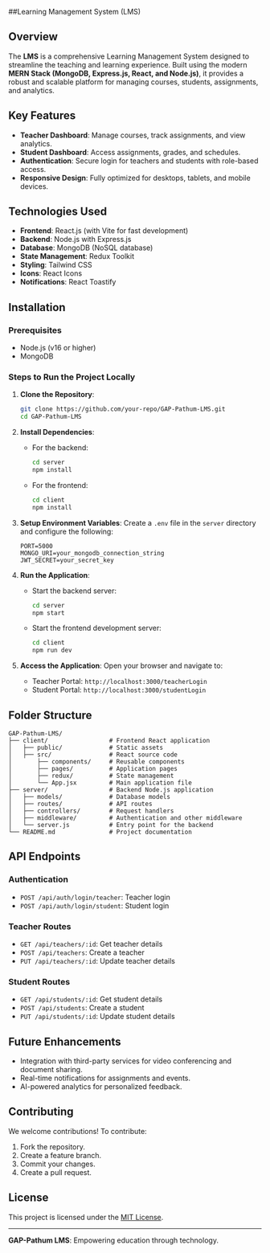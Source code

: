 ##Learning Management System (LMS)

## Overview
The **LMS** is a comprehensive Learning Management System designed to streamline the teaching and learning experience. Built using the modern **MERN Stack (MongoDB, Express.js, React, and Node.js)**, it provides a robust and scalable platform for managing courses, students, assignments, and analytics.

## Key Features
- **Teacher Dashboard**: Manage courses, track assignments, and view analytics.
- **Student Dashboard**: Access assignments, grades, and schedules.
- **Authentication**: Secure login for teachers and students with role-based access.
- **Responsive Design**: Fully optimized for desktops, tablets, and mobile devices.

## Technologies Used
- **Frontend**: React.js (with Vite for fast development)
- **Backend**: Node.js with Express.js
- **Database**: MongoDB (NoSQL database)
- **State Management**: Redux Toolkit
- **Styling**: Tailwind CSS
- **Icons**: React Icons
- **Notifications**: React Toastify

## Installation
### Prerequisites
- Node.js (v16 or higher)
- MongoDB

### Steps to Run the Project Locally
1. **Clone the Repository**:
   ```bash
   git clone https://github.com/your-repo/GAP-Pathum-LMS.git
   cd GAP-Pathum-LMS
   ```

2. **Install Dependencies**:
   - For the backend:
     ```bash
     cd server
     npm install
     ```
   - For the frontend:
     ```bash
     cd client
     npm install
     ```

3. **Setup Environment Variables**:
   Create a `.env` file in the `server` directory and configure the following:
   ```env
   PORT=5000
   MONGO_URI=your_mongodb_connection_string
   JWT_SECRET=your_secret_key
   ```

4. **Run the Application**:
   - Start the backend server:
     ```bash
     cd server
     npm start
     ```
   - Start the frontend development server:
     ```bash
     cd client
     npm run dev
     ```

5. **Access the Application**:
   Open your browser and navigate to:
   - Teacher Portal: `http://localhost:3000/teacherLogin`
   - Student Portal: `http://localhost:3000/studentLogin`

## Folder Structure
```
GAP-Pathum-LMS/
├── client/                 # Frontend React application
│   ├── public/             # Static assets
│   ├── src/                # React source code
│       ├── components/     # Reusable components
│       ├── pages/          # Application pages
│       ├── redux/          # State management
│       └── App.jsx         # Main application file
├── server/                 # Backend Node.js application
│   ├── models/             # Database models
│   ├── routes/             # API routes
│   ├── controllers/        # Request handlers
│   ├── middleware/         # Authentication and other middleware
│   └── server.js           # Entry point for the backend
└── README.md               # Project documentation
```

## API Endpoints
### Authentication
- `POST /api/auth/login/teacher`: Teacher login
- `POST /api/auth/login/student`: Student login

### Teacher Routes
- `GET /api/teachers/:id`: Get teacher details
- `POST /api/teachers`: Create a teacher
- `PUT /api/teachers/:id`: Update teacher details

### Student Routes
- `GET /api/students/:id`: Get student details
- `POST /api/students`: Create a student
- `PUT /api/students/:id`: Update student details

## Future Enhancements
- Integration with third-party services for video conferencing and document sharing.
- Real-time notifications for assignments and events.
- AI-powered analytics for personalized feedback.

## Contributing
We welcome contributions! To contribute:
1. Fork the repository.
2. Create a feature branch.
3. Commit your changes.
4. Create a pull request.

## License
This project is licensed under the [MIT License](LICENSE).

---

**GAP-Pathum LMS**: Empowering education through technology.

